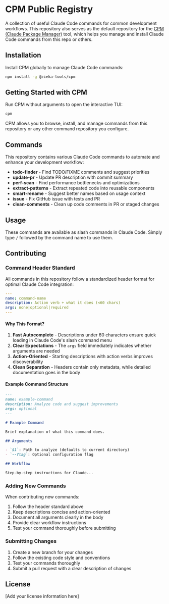 # CPM Public Registry

A collection of useful Claude Code commands for common development workflows. This repository also serves as the default repository for the [CPM (Claude Package Manager)](https://www.npmjs.com/package/@zieka-tools/cpm) tool, which helps you manage and install Claude Code commands from this repo or others.

## Installation

Install CPM globally to manage Claude Code commands:

```bash
npm install -g @zieka-tools/cpm
```

## Getting Started with CPM

Run CPM without arguments to open the interactive TUI:

```bash
cpm
```

CPM allows you to browse, install, and manage commands from this repository or any other command repository you configure.

## Commands

This repository contains various Claude Code commands to automate and enhance your development workflow:

- **todo-finder** - Find TODO/FIXME comments and suggest priorities
- **update-pr** - Update PR description with commit summary
- **perf-scan** - Find performance bottlenecks and optimizations
- **extract-patterns** - Extract repeated code into reusable components
- **smart-rename** - Suggest better names based on usage context
- **issue** - Fix GitHub issue with tests and PR
- **clean-comments** - Clean up code comments in PR or staged changes

## Usage

These commands are available as slash commands in Claude Code. Simply type `/` followed by the command name to use them.

## Contributing

### Command Header Standard

All commands in this repository follow a standardized header format for optimal Claude Code integration:

```yaml
---
name: command-name
description: Action verb + what it does (<60 chars)
args: none|optional|required
---
```

#### Why This Format?

1. **Fast Autocomplete** - Descriptions under 60 characters ensure quick loading in Claude Code's slash command menu
2. **Clear Expectations** - The `args` field immediately indicates whether arguments are needed
3. **Action-Oriented** - Starting descriptions with action verbs improves discoverability
4. **Clean Separation** - Headers contain only metadata, while detailed documentation goes in the body

#### Example Command Structure

```markdown
---
name: example-command
description: Analyze code and suggest improvements
args: optional
---

# Example Command

Brief explanation of what this command does.

## Arguments

- `$1`: Path to analyze (defaults to current directory)
- `--flag`: Optional configuration flag

## Workflow

Step-by-step instructions for Claude...
```

### Adding New Commands

When contributing new commands:

1. Follow the header standard above
2. Keep descriptions concise and action-oriented
3. Document all arguments clearly in the body
4. Provide clear workflow instructions
5. Test your command thoroughly before submitting

### Submitting Changes

1. Create a new branch for your changes
2. Follow the existing code style and conventions
3. Test your commands thoroughly
4. Submit a pull request with a clear description of changes

## License

[Add your license information here]
